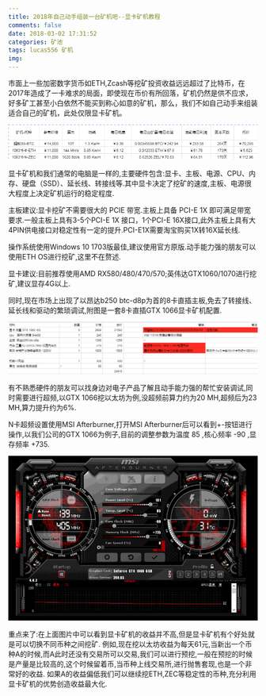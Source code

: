 ```yaml
---
title: 2018年自己动手组装一台矿机吧--显卡矿机教程
comments: false
date: 2018-03-02 17:31:52
categories: 矿池
tags: lucas556 矿机
img:
---
```


市面上一些加密数字货币如ETH,Zcash等挖矿投资收益远远超过了比特币，在2017年造成了一卡难求的局面，即使现在币价有所回落，矿机仍然是供不应求，好多矿工甚至小白依然不能买到称心如意的矿机，那么，我们不如自己动手来组装适合自己的矿机，此处仅限显卡矿机。

![](/images/W2.png)

显卡矿机和我们通常的电脑是一样的,主要硬件包含:显卡、主板、电源、CPU、内存、硬盘（SSD）、延长线、转接线等.其中显卡决定了挖矿的速度,主板、电源很大程度上决定矿机运行的稳定程度.

主板建议:显卡挖矿不需要很大的 PCIE 带宽.主板上具备 PCI-E 1X 即可满足带宽要求.一般主板上具有3-5个PCI-E 1X 接口，1个PCI-E 16X接口,此外主板上具有大4PIN供电接口对稳定性有一定的提升.PCI-E1X需要淘宝购买1X转16X延长线.

操作系统使用Windows 10 1703版最佳,建议使用官方原版.动手能力强的朋友可以使用ETH OS进行挖矿,这里不在赘述.

显卡建议:目前推荐使用AMD RX580/480/470/570;英伟达GTX1060/1070进行挖矿,建议显存4G以上.

同时,现在市场上出现了以昂达b250 btc-d8p为首的8卡直插主板,免去了转接线、延长线和驱动的繁琐调试,附图是一套8卡直插GTX 1066显卡矿机配置.

![](/images/pz.png)

有不熟悉硬件的朋友可以找身边对电子产品了解且动手能力强的帮忙安装调试,同时需要进行超频,以GTX 1066挖以太坊为例,没超频前算力约为20 MH,超频后为23 MH,算力提升约为6%.

N卡超频设置使用MSI Afterburner,打开MSI Afterburner后可以看到+-按钮进行操作,以我们公司的GTX 1066为例子,目前的调整参数为温度 85 ,核心频率 -90 ,显存频率 +735.

![](/images/c5.png)

重点来了:在上面图片中可以看到显卡矿机的收益并不高,但是显卡矿机有个好处就是可以切换不同币种之间挖矿.
例如,现在挖以太坊收益为每天61元,当新出一个币种A的时候,而A此时还没有交易所可以交易,我们可以进行预挖,一般在预挖的时候是产量是比较高的,这个时候留着币,当币种上线交易所,进行抛售套现,也是一个非常好的收益.
如果A的收益偏低我们可以继续挖ETH,ZEC等稳定性的币种,充分利用显卡矿机的优势创造收益最大化.
